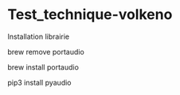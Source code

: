# Test_technique-volkeno

Installation librairie

brew remove portaudio

brew install portaudio

pip3 install pyaudio
